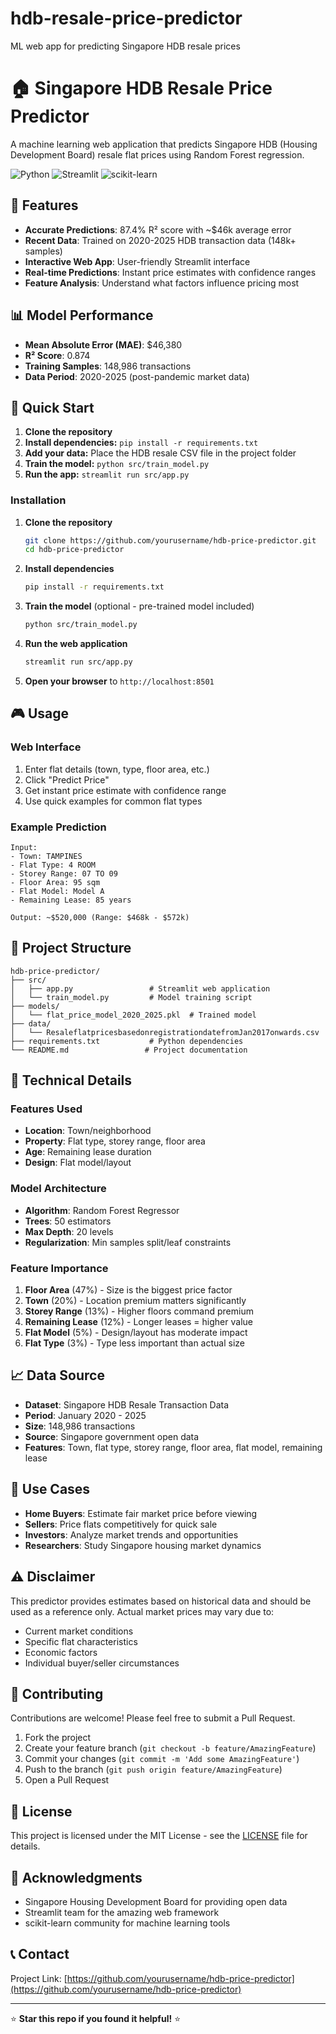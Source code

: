 # hdb-resale-price-predictor
ML web app for predicting Singapore HDB resale prices

# 🏠 Singapore HDB Resale Price Predictor

A machine learning web application that predicts Singapore HDB (Housing Development Board) resale flat prices using Random Forest regression.

![Python](https://img.shields.io/badge/Python-3.10+-blue.svg)
![Streamlit](https://img.shields.io/badge/Streamlit-1.28+-red.svg)
![scikit-learn](https://img.shields.io/badge/scikit--learn-1.3+-orange.svg)

## 🎯 Features

- **Accurate Predictions**: 87.4% R² score with ~$46k average error
- **Recent Data**: Trained on 2020-2025 HDB transaction data (148k+ samples)
- **Interactive Web App**: User-friendly Streamlit interface
- **Real-time Predictions**: Instant price estimates with confidence ranges
- **Feature Analysis**: Understand what factors influence pricing most

## 📊 Model Performance

- **Mean Absolute Error (MAE)**: $46,380
- **R² Score**: 0.874
- **Training Samples**: 148,986 transactions
- **Data Period**: 2020-2025 (post-pandemic market data)

## 🚀 Quick Start

1. **Clone the repository**
2. **Install dependencies:** `pip install -r requirements.txt`
3. **Add your data:** Place the HDB resale CSV file in the project folder
4. **Train the model:** `python src/train_model.py`
5. **Run the app:** `streamlit run src/app.py`

### Installation

1. **Clone the repository**
   ```bash
   git clone https://github.com/yourusername/hdb-price-predictor.git
   cd hdb-price-predictor
   ```

2. **Install dependencies**
   ```bash
   pip install -r requirements.txt
   ```

3. **Train the model** (optional - pre-trained model included)
   ```bash
   python src/train_model.py
   ```

4. **Run the web application**
   ```bash
   streamlit run src/app.py
   ```

5. **Open your browser** to `http://localhost:8501`

## 🎮 Usage

### Web Interface
1. Enter flat details (town, type, floor area, etc.)
2. Click "Predict Price" 
3. Get instant price estimate with confidence range
4. Use quick examples for common flat types

### Example Prediction
```
Input:
- Town: TAMPINES
- Flat Type: 4 ROOM
- Storey Range: 07 TO 09
- Floor Area: 95 sqm
- Flat Model: Model A
- Remaining Lease: 85 years

Output: ~$520,000 (Range: $468k - $572k)
```

## 📁 Project Structure

```
hdb-price-predictor/
├── src/
│   ├── app.py                 # Streamlit web application
│   └── train_model.py         # Model training script
├── models/
│   └── flat_price_model_2020_2025.pkl  # Trained model
├── data/
│   └── ResaleflatpricesbasedonregistrationdatefromJan2017onwards.csv
├── requirements.txt           # Python dependencies
└── README.md                 # Project documentation
```

## 🔧 Technical Details

### Features Used
- **Location**: Town/neighborhood
- **Property**: Flat type, storey range, floor area
- **Age**: Remaining lease duration
- **Design**: Flat model/layout

### Model Architecture
- **Algorithm**: Random Forest Regressor
- **Trees**: 50 estimators
- **Max Depth**: 20 levels
- **Regularization**: Min samples split/leaf constraints

### Feature Importance
1. **Floor Area** (47%) - Size is the biggest price factor
2. **Town** (20%) - Location premium matters significantly  
3. **Storey Range** (13%) - Higher floors command premium
4. **Remaining Lease** (12%) - Longer leases = higher value
5. **Flat Model** (5%) - Design/layout has moderate impact
6. **Flat Type** (3%) - Type less important than actual size

## 📈 Data Source

- **Dataset**: Singapore HDB Resale Transaction Data
- **Period**: January 2020 - 2025
- **Size**: 148,986 transactions
- **Source**: Singapore government open data
- **Features**: Town, flat type, storey range, floor area, flat model, remaining lease

## 🎯 Use Cases

- **Home Buyers**: Estimate fair market price before viewing
- **Sellers**: Price flats competitively for quick sale
- **Investors**: Analyze market trends and opportunities
- **Researchers**: Study Singapore housing market dynamics

## ⚠️ Disclaimer

This predictor provides estimates based on historical data and should be used as a reference only. Actual market prices may vary due to:
- Current market conditions
- Specific flat characteristics
- Economic factors
- Individual buyer/seller circumstances

## 🤝 Contributing

Contributions are welcome! Please feel free to submit a Pull Request.

1. Fork the project
2. Create your feature branch (`git checkout -b feature/AmazingFeature`)
3. Commit your changes (`git commit -m 'Add some AmazingFeature'`)
4. Push to the branch (`git push origin feature/AmazingFeature`)
5. Open a Pull Request

## 📄 License

This project is licensed under the MIT License - see the [LICENSE](LICENSE) file for details.

## 🙏 Acknowledgments

- Singapore Housing Development Board for providing open data
- Streamlit team for the amazing web framework
- scikit-learn community for machine learning tools

## 📞 Contact

Project Link: [https://github.com/yourusername/hdb-price-predictor](https://github.com/yourusername/hdb-price-predictor)

---

⭐ **Star this repo if you found it helpful!** ⭐
